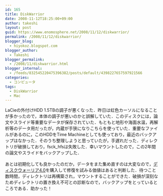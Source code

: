 ```yaml
---
id: 165
title: DiskWarrior
date: 2008-11-12T18:25:00+09:00
author: takeshi
layout: post
guid: https://www.enomosphere.net/2008/11/12/diskwarrior/
permalink: /2008/11/12/diskwarrior/
blogger_blog:
  - hiyokoz.blogspot.com
blogger_author:
  - Takeshi
blogger_permalink:
  - /2008/11/diskwarrior.html
blogger_internal:
  - /feeds/832545220475396382/posts/default/4398227657597921566
categories:
  - コンピュータ
tags:
  - DiskWarrior
  - Mac
---
```

LaCieの外付けHDD 1.5TBの調子が悪くなった．昨日は虹色カーソルになることが多かったので，本体の調子が悪いのかと誤解していた．このディスクには，論文やスライド等重要なデータが保存されていた．もともと地形や海面水温，再解析等のデータ用だったが，内蔵が手狭になりこちらを使っていた．重要なファイルがあるのに，このHDDをTime Machineとしても使っており，最近のバックアップはなかった．そのうち整理しようと思っていたが，手遅れだった．ディレクトリが破損しており，fsck_hfsは失敗した．幸いマウントしたので，この2年間の論文やスライドをバックアップした．<br /><br />あとは初期化しても良かったのだか，データをまた集め直すのは大変なので，<a href="http://www.amazon.co.jp/gp/product/B000LPS54C?ie=UTF8&amp;tag=enomospheddoj-22&amp;linkCode=as2&amp;camp=247&amp;creative=7399&amp;creativeASIN=B000LPS54C">ディスクウォーリア4.0</a>を購入して修復を試みる価値はあると判断した．待つこと数時間，ディレクトリは再構築され，マウントすることができた．破損が深刻なためディレクトリの置き換え不可との診断なので，バックアップをとっているところである．助かった！